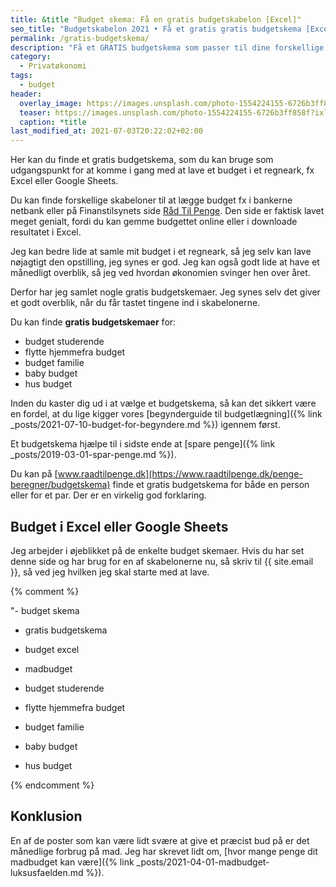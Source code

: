 ```yaml
---
title: &title "Budget skema: Få en gratis budgetskabelon [Excel]"
seo_title: "Budgetskabelon 2021 • Få et gratis gratis budgetskema [Excel] »"
permalink: /gratis-budgetskema/
description: "Få et GRATIS budgetskema som passer til dine forskellige omvæltninger i livet. Tjek vores forskellig budgetskabeloner til..."
category:
  - Privatøkonomi
tags:
  - budget
header:
  overlay_image: https://images.unsplash.com/photo-1554224155-6726b3ff858f?ixlib=rb-1.2.1&ixid=MnwxMjA3fDB8MHxwaG90by1wYWdlfHx8fGVufDB8fHx8&auto=format&fit=crop&w=1900&q=5
  teaser: https://images.unsplash.com/photo-1554224155-6726b3ff858f?ixlib=rb-1.2.1&ixid=MnwxMjA3fDB8MHxwaG90by1wYWdlfHx8fGVufDB8fHx8&auto=format&fit=crop&w=400&q=5
  caption: *title
last_modified_at: 2021-07-03T20:22:02+02:00
---
```


Her kan du finde et gratis budgetskema, som du kan bruge som udgangspunkt for at komme i gang med at lave et budget i et regneark, fx Excel eller Google Sheets.

Du kan finde forskellige skabeloner til at lægge budget fx i bankerne netbank eller på  Finanstilsynets side [Råd Til Penge](https://www.raadtilpenge.dk/penge-beregner/budgetskema). Den side er faktisk lavet meget genialt, fordi du kan gemme budgettet online eller i downloade resultatet i Excel. 

Jeg kan bedre lide at samle mit budget i et regneark, så jeg selv kan lave nøjagtigt den opstilling, jeg synes er god. Jeg kan også godt lide at have et månedligt overblik, så jeg ved hvordan økonomien svinger hen over året.

Derfor har jeg samlet nogle gratis budgetskemaer. Jeg synes selv det giver et godt overblik, når du får tastet tingene ind i skabelonerne.

Du kan finde **gratis budgetskemaer** for:

- budget studerende
- flytte hjemmefra budget
- budget familie
- baby budget
- hus budget

Inden du kaster dig ud i at vælge et budgetskema, så kan det sikkert være en fordel, at du lige kigger vores [begynderguide til budgetlægning]({% link _posts/2021-07-10-budget-for-begyndere.md %}) igennem først.

Et budgetskema hjælpe til i sidste ende at [spare penge]({% link _posts/2019-03-01-spar-penge.md %}).

Du kan på [www.raadtilpenge.dk](https://www.raadtilpenge.dk/penge-beregner/budgetskema) finde et gratis budgetskema for både en person eller for et par. Der er en virkelig god forklaring.

## Budget i Excel eller Google Sheets

Jeg arbejder i øjeblikket på de enkelte budget skemaer. Hvis du har set denne side og har brug for en af skabelonerne nu, så skriv til {{ site.email }}, så ved jeg hvilken jeg skal starte med at lave.

{% comment %}

"- budget skema
- gratis budgetskema
- budget excel

- madbudget

- budget studerende

- flytte hjemmefra budget

- budget familie

- baby budget

- hus budget

{% endcomment %}

## Konklusion

En af de poster som kan være lidt svære at give et præcist bud på er det månedlige forbrug på mad. Jeg har skrevet lidt om, [hvor mange penge dit madbudget kan være]({% link _posts/2021-04-01-madbudget-luksusfaelden.md %}).
